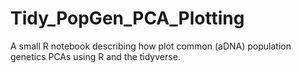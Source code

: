 # Tidy_PopGen_PCA_Plotting
A small R notebook describing how plot common (aDNA) population genetics PCAs using R and the tidyverse. 
